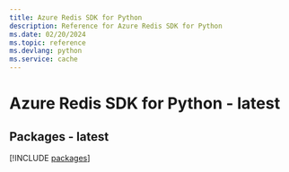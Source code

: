 ```yaml
---
title: Azure Redis SDK for Python
description: Reference for Azure Redis SDK for Python
ms.date: 02/20/2024
ms.topic: reference
ms.devlang: python
ms.service: cache
---
```

# Azure Redis SDK for Python - latest
## Packages - latest
[!INCLUDE [packages](redis-index.md)]